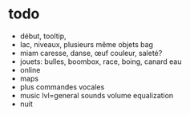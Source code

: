 # todo
- début, tooltip,
- lac, niveaux, plusieurs même objets bag
- miam caresse, danse, œuf couleur, saleté?
- jouets: bulles, boombox, race, boing, canard eau
- online
- maps
- plus commandes vocales
- music lvl=general sounds volume equalization
- nuit